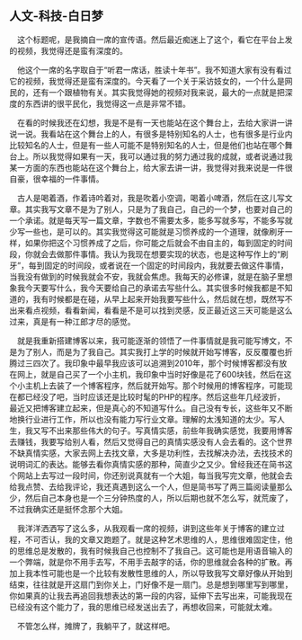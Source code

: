 ## 人文-科技-白日梦

&ensp;&ensp;这个标题呢，是我摘自一席的宣传语。然后最近痴迷上了这个，看它在平台上发的视频，我觉得还是蛮有深度的。

&ensp;&ensp;他这个一席的名字取自于“听君一席话，胜读十年书”。我不知道大家有没有看过它的视频，我觉得还是蛮有深度的。今天看了一个关于采访妓女的，一个什么是网民的，还有一个跟植物有关。其实我觉得她的视频对我来说，最大的一点就是把深度的东西讲的很平民化，我觉得这一点是非常不错。

&ensp;&ensp;在看的时候我还在幻想，我是不是有一天也能站在这个舞台上，去给大家讲一讲说一说。我看站在这个舞台上的人，有很多是特别知名的人士，也有很多是行业内比较知名的人士，但是有一些人可能不是特别知名的人士，但是他们也站在哪个舞台上。所以我觉得如果有一天，我可以通过我的努力通过我的成就，或者说通过我某一方面的东西也能站在这个舞台上，给大家去讲一讲，我觉得对我来说是一件很自豪，很幸福的一件事情。

&ensp;&ensp;古人是喝着酒，作着诗吟着对，我是吹着小空调，喝着小啤酒，然后在这儿写文章。其实我写文章不是为了别人，只是为了我自己，自己的一个梦，也要对自己的一个承诺。就是每天写一篇文章，字数也不需要太多，能多写就多写，不能多写就少写一些也，是可以的。其实我觉得这可能就是习惯养成的一个道理，就像刷牙一样，如果你把这个习惯养成了之后，你可能之后就会不由自主的，每到固定的时间段，你就会去做那件事情。我认为我现在想要实现的状态，也是这种写作上的“刷牙”，每到固定的时间段，或者说在一个固定的时间段内，我就要去做这件事情，当我没有做到的时候我就会不安，我就会焦虑。我每天的必修课，就是在脑子里想象我今天要写什么，我今天要给自己的承诺去写些什么。其实很多时候我都是不知道的，我有时候都是在碰，从早上起来开始我要写些什么，然后就在想，既然写不出来看点视频，看看新闻，看看是不是可以找到灵感，反正最近这三天可能是这么过来，真是有一种江郎才尽的感觉。

&ensp;&ensp;就是我重新搭建博客以来，我可能逐渐的领悟了一件事情就是我可能写博文，不是为了别人，而是为了我自己。其实我打上学的时候就开始写博客，反反覆覆也折腾过三四次了。我印象中最早我应该可以追溯到2010年，那个时候博客都没有放在网上，就是自己买了一个小主机，我印象中当时好像是花了600块钱，然后在这个小主机上去装了一个博客程序，然后就开始写。那个时候用的博客程序，可能现在都已经没了吧，当时应该还是比较时髦的PHP的程序。然后这些年几经波折，最近又把博客建立起来，但是真心的不知道写什么。自己没有专长，这些年又不断地换行业进行工作，所以也没有能力写行业文章。理解的太浅知道的太少。写人生，我又写不出来那些伟大的句子。写真情实感，前些年我确实感觉，我要用博客去赚钱，我要写给别人看，然后又觉得自己的真情实感没有人会去看的。这个世界不缺真情实感，大家去网上去找文章，大多是功利性，去找解决办法，去找技术的说明词汇的表达。能够去看你真情实感的那种，简直少之又少。曾经我还在简书这个网站上去写过一段时间，你还别说真就有一个大姐，每当我写完文章，他就会去给我点赞、去给我评论，我还真遇到这么一个人，但是简书写了两三篇阅读量那么少，然后自己本身也是一个三分钟热度的人，所以后期也就不怎么写，就荒废了，不过我确实还是挺怀念那个大姐。

&ensp;&ensp;我洋洋洒洒写了这么多，从我观看一席的视频，讲到这些年关于博客的建立过程，不可否认，我的文章又跑题了。就是这种艺术思维的人，思维很难固定住，他的思维总是发散的，我有时候我自己也控制不了我自己。这可能也是用语音输入的一个弊端，就是你不用手去写，不用手去敲字的话，你的思维就会各种的扩散。再加上我本性可能也是一个比较有发散性思维的人，所以导致我写文章好像从开始到结束，往往就是开这扇门到你关上，门好像不是一扇门。总是想到哪里写到哪里，你如果真的让我去再追回我想表达的第一段的内容，延伸下去写出来，可能我现在已经没有这个能力了，我的思维已经发送出去了，再想收回来，可能就太难。

&ensp;&ensp;不管怎么样，摊牌了，我躺平了，就这样吧。

